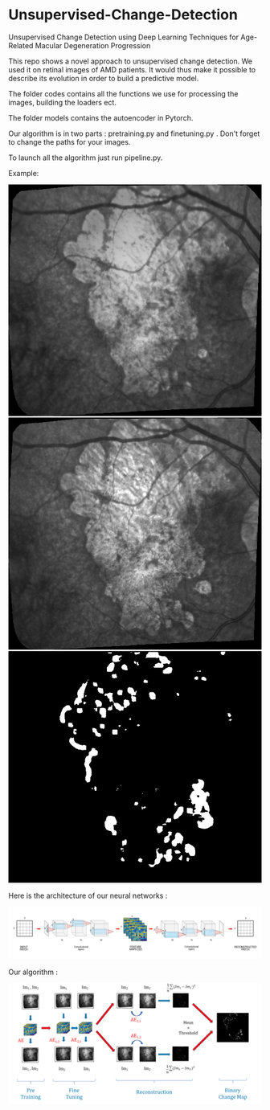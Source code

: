 # Unsupervised-Change-Detection
Unsupervised Change Detection using Deep Learning Techniques for Age-Related Macular Degeneration Progression

This repo shows a novel approach to unsupervised change detection.
We used it on retinal images of AMD patients.
It would thus make it possible to describe its evolution in order to build a predictive model.

The folder codes contains all the functions we use for processing the images, building the loaders ect.

The folder models contains the autoencoder in Pytorch.

Our algorithm is in two parts : pretraining.py and finetuning.py . Don't forget to change the paths for your images.

To launch all the algorithm just run pipeline.py.

Example:

![](1.png) ![](2.png) ![](BCM_20171011_to_20180618_threshold_1_otsu_27.png)

Here is the architecture of our neural networks :

![Image1](no3d.png)


Our algorithm  :

![Image2](schema.png)
